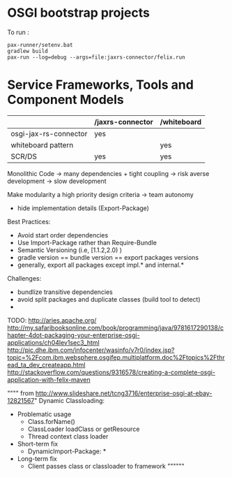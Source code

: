 OSGI bootstrap projects
==========

To run :

```
pax-runner/setenv.bat
gradlew build
pax-run --log=debug --args=file:jaxrs-connector/felix.run
```


Service Frameworks, Tools and Component Models
==========
|                      | /jaxrs-connector  | /whiteboard |
| -------------------- |-------------------|-------------|
| osgi-jax-rs-connector| yes               |             |
| whiteboard pattern   |                   |  yes        |
| SCR/DS               | yes               | yes         |


Monolithic Code -> many dependencies + tight coupling -> risk averse development -> slow development

Make modularity a high priority design criteria -> team autonomy
 - hide implementation details (Export-Package)

Best Practices:
 - Avoid start order dependencies
 - Use Import-Package rather than Require-Bundle
 - Semantic Versioning (i.e, [1.1.2,2.0) )
 - gradle version == bundle version == export packages versions
 - generally, export all packages except impl.* and internal.*


Challenges:
 - bundlize transitive dependencies
 - avoid split packages and duplicate classes (build tool to detect)
 -


TODO:
http://aries.apache.org/
http://my.safaribooksonline.com/book/programming/java/9781617290138/chapter-4dot-packaging-your-enterprise-osgi-applications/ch04lev1sec3_html
http://pic.dhe.ibm.com/infocenter/wasinfo/v7r0/index.jsp?topic=%2Fcom.ibm.websphere.osgifep.multiplatform.doc%2Ftopics%2Fthread_ta_dev_createapp.html
http://stackoverflow.com/questions/9316578/creating-a-complete-osgi-application-with-felix-maven


"""" from http://www.slideshare.net/tcng3716/enterprise-osgi-at-ebay-12821567"
Dynamic Classloading:
- Problematic usage
   - Class.forName()
   - ClassLoader loadClass or getResource
   - Thread context class loader
- Short-term fix
   - DynamicImport-Package: *
- Long-term fix
   - Client passes class or classloader to framework
""""""

